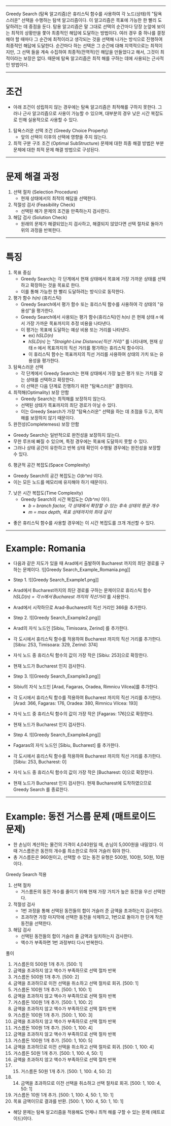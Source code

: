
---
Greedy Search (탐욕 알고리즘)은 휴리스틱 함수를 사용하여 각 노드(상태)의 "탐욕스러운" 선택을 수행하는 탐색 알고리즘이다. 이 알고리즘은 목표에 가능한 한 빨리 도달하려는 데 중점을 둔다.
탐용 알고리즘은 말 그대로 선택의 순간마다 당장 눈앞에 보이는 최적의 상황만을 쫓아 최종적인 해답에 도달하는 방법이다. 여러 경우 중 하나를 결정해야 할 때마다 그 순간에 최적이라고 생각되는 것을 선택해 나가는 방식으로 진행하여 최종적인 해답에 도달한다. 순간마다 하는 선택은 그 순간에 대해 지역적으로는 최적이지만, 그 선택 들을 계속 수집하여 최종적(전역적)인 해답을 만들었다고 해서, 그것이 최적이라는 보장은 없다. 때문에 탐욕 알고리즘은 최적 해를 구하는 데에 사용되는 근사적인 방법이다.

---
# 조건

- 아래 조건이 성립하지 않는 경우에는 탐욕 알고리즘은 최적해를 구하지 못한다. 그러나 근사 알고리즘으로 사용이 가능할 수 있으며, 대부분의 경우 낮은 시간 복잡도로 인해 실용적으로 사용할 수 있다.
1. 탐욕스러운 선택 조건 (Greedy Choice Property)
   - 앞의 선택이 이후의 선택에 영향을 주지 않는다.
2. 최적 구분 구조 조건 (Optimal SubStructure)
   문제에 대한 최종 해결 방법은 부분 문제에 대한 최적 문제 해결 방법으로 구성된다.

---
# 문제 해결 과정

1. 선택 절차 (Selection Procedure)
   - 현재 상태에서의 최적의 해답을 선택한다.
2. 적절성 검사 (Feasibility Check)
   - 선택된 해가 문제의 조건을 만족하는지 검사한다.
3. 해답 검사 (Solution Check)
   - 원래의 문제가 해결되었는지 검사하고, 해결되지 않았다면 선택 절차로 돌아가 위의 과정을 반복한다.

---
# 특징

1. 목표 중심
   - Greedy Search는 각 단계에서 현재 상태에서 목표에 가장 가까운 상태를 선택하고 확장하는 것을 목표로 한다.
   - 이를 통해 가능한 한 빨리 도달하려는 방식으로 동작한다.
2. 평가 함수 *h(n)* (휴리스틱)
   - Greedy Search에서 평가 함수 또는 휴리스틱 함수를 사용하여 각 상태의 "유용성"을 평가한다.
   - Greedy Search에서 사용되는 평가 함수(휴리스틱)인 *h(n)* 은 현재 상태 *n* 에서 가장 가까운 목표까지의 추정 비용을 나타낸다.
   - 이 평가는 목표에 도달하는 예상 비용 또는 거리를 나타낸다.
     - ex) *hSLD(n)*
     - *hSLD(n)* 는 *"Straight-Line Distance(직선 거리)"* 를 나타내며, 현재 상태 *n* 에서 목표까지의 직선 거리를 평가하는 휴리스틱 함수이다.
     - 이 휴리스틱 함수는 목표까지의 직선 거리를 사용하여 상태의 가치 또는 유용성을 평가한다.
3. 탐욕스러운 선택
   - 각 단계에서 Greedy Search는 현재 상태에서 가장 높은 평가 또는 가치를 갖는 상태를 선택하고 확장한다.
   - 이 선택은 다음 단계로 진행하기 위한 "탐욕스러운" 결정이다.
4. 최적해(Optimality) 보장 안함
   - Greedy Search는 최적해를 보장하지 않는다.
   - 선택된 상태가 목표까지의 최단 경로가 아닐 수 있다.
   - 이는 Greedy Search가 가장 "탐욕스러운" 선택을 하는 데 초점을 두고, 최적해를 보장하지 않기 때문이다.
5.  완전성(Completemess) 보장 안함
   - Greedy Search는 일반적으로 완전성을 보장하지 않는다.
   - 무한 루프에 빠질 수 있으며, 특정 경우에는 목표에 도달하지 못할 수 있다.
   - 그러나 상태 공간이 유한하고 반복 상태 확인이 수행될 경우에는 완전성을 보장할 수 있다.
6.  평균적 공간 복잡도(Space Complexity)
   - Greedy Search의 공간 복잡도는 *O(b^m)* 이다.
   - 이는 모든 노드를 메모리에 유지해야 하기 때문이다.
7. 낮은 시간 복잡도(Time Complexity)
   - Greedy Search의 시간 복잡도는 *O(b^m)* 이다.
     - *b = branch factor, 각 상태에서 확장할 수 있는 후속 상태의 평균 개수*
     - *m = max depth, 목표 상태까지의 최대 깊이*
 - 좋은 휴리스틱 함수를 사용할 경우에는 이 시간 복잡도를 크개 개선할 수 있다.

---
# Example: Romania

- 다음과 같은 지도가 있을 때 Arad에서 출발하여 Bucharest 까지의 최단 경로를 구하는 문제이다.
![[Greedy Search_Example_Romania.png]]

- Step 1. 
![[Greedy Search_Example1.png]]
- Arad에서 Bucharest까지의 최단 경로를 구하는 문제이므로 휴리스틱 함수 *hSLD(n) = 각 n에서 Bucharest 까지의 직선거리* 를 사용한다.
- Arad에서 시작하므로 Arad-Bucharest의 직선 거리인 366을 추가한다.

- Step 2.
![[Greedy Search_Example2.png]]
- Arad의 자식 노드인 [Sibiu, Timisoara, Zerind] 를 추가한다.
- 각 도시에서 휴리스틱 함수를 적용하여 Bucharest 까지의 직선 거리를 추가한다. [Sibiu: 253, Timisoara: 329, Zerind: 374]
- 자식 노드 중 휴리스틱 함수의 값이 가장 작은 [Sibiu: 253]으로 확장한다.
- 현재 노드가 Bucharest 인지 검사한다.

- Step 3.
![[Greedy Search_Example3.png]]
- Sibiu의 자식 노드인 [Arad, Fagaras, Oradea, Rimnicu Vilcea]를 추가한다.
- 각 도시에서 휴리스틱 함수를 적용하여 Bucharest 까지의 직선 거리를 추가한다. [Arad: 366, Fagaras: 176, Oradea: 380, Rimnicu Vilcea: 193]
- 자식 노드 중 휴리스틱 함수의 값이 가장 작은 [Fagaras: 176]으로 확장한다.
- 현재 노드가 Bucharest 인지 검사한다.

- Step 4.
![[Greedy Search_Example4.png]]
- Fagaras의 자식 노드인 [Sibiu, Bucharest] 를 추가한다.
- 각 도시에서 휴리스틱 함수를 적용하여 Bucharest 까지의 직선 거리를 추가한다. [Sibiu: 253, Bucharest: 0]
- 자식 노드 중 휴리스틱 함수의 값이 가장 작은 [Bucharest: 0]으로 확장한다.
- 현재 노드가 Bucharest 인지 검사한다. 현재 Bucharest에 도착하였으므로 Greedy Search 를 종료한다.

---
# Example: 동전 거스름 문제 (매트로이드 문제)

- 한 손님이 계산하는 물건의 가격이 4,040원일 때, 손님이 5,000원을 내밀었다. 이 때 거스름돈은 동전의 개수를 최소한으로 하여 거슬러 줘야 한다.
- 총 거스름돈은 960원이고, 선택할 수 있는 동전 유형은 500원, 100원, 50원, 10원이다.

Greedy Search 적용
1. 선택 절차
   - 거스름돈의 동전 개수를 줄이기 위해 현재 가장 가치가 높은 동전을 우선 선택한다.
2. 적절성 검사
   - 1번 과정을 통해 선택된 동전들의 합이 거슬러 준 금액을 초과하는지 검사한다.
   - 초과하면 가장 마지막에 선택한 동전을 삭제하고, 1번으로 돌아가 한 단계 작은 동전을 선택한다.
3. 해답 검사
   - 선택된 동전들의 합이 거슬러 줄 금액과 일치하는지 검사한다.
   - 액수가 부족하면 1번 과정부터 다시 반복한다.

풀이
1. 거스름돈의 500원 1개 추가. [500: 1]
2. 금액을 초과하지 않고 액수가 부족하므로 선택 절차 반복
3. 거스름돈 500원 1개 추가. [500: 2]
4. 금액을 초과하므로 이전 선택을 취소하고 선택 절차로 회귀. [500: 1]
5. 거스름돈 100원 1개 추가. [500: 1, 100: 1]
6. 금액을 초과하지 않고 액수가 부족하므로 선택 절차 반복
7. 거스름돈 100원 1개 추가. [500: 1, 100: 2]
8. 금액을 초과하지 않고 액수가 부족하므로 선택 절차 반복
9. 거스름돈 100원 1개 추가. [500: 1, 100: 3]
10. 금액을 초과하지 않고 액수가 부족하므로 선택 절차 반복
11. 거스름돈 100원 1개 추가. [500: 1, 100: 4]
12. 금액을 초과하지 않고 액수가 부족하므로 선택 절차 반복
13. 거스름돈 100원 1개 추가. [500: 1, 100: 5]
14. 금액을 초과하므로 이전 선택을 취소하고 선택 절차로 회귀. [500: 1, 100: 4]
15. 거스름돈 50원 1개 추가. [500: 1, 100: 4, 50: 1]
16. 금액을 초과하지 않고 액수가 부족하므로 선택 절차 반복
17. 15. 거스름돈 50원 1개 추가. [500: 1, 100: 4, 50: 2]
18. 14. 금액을 초과하므로 이전 선택을 취소하고 선택 절차로 회귀. [500: 1, 100: 4, 50: 1]
19. 거스름돈 10원 1개 추가. [500: 1, 100: 4, 50: 1, 10: 1]
20. 목표 금액이므로 결과를 반환. [500: 1, 100: 4, 50: 1, 10: 1]

- 해당 문제는 탐욕 알고리즘을 적용해도 언제나 최적 해를 구할 수 있는 문제 (매트로이드)이다. 